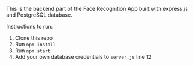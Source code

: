 This is the backend part of the Face Recognition App built with express.js and PostgreSQL database.

Instructions to run:

1. Clone this repo
2. Run `npm install`
3. Run `npm start`
4. Add your own database credentials to `server.js` line 12

